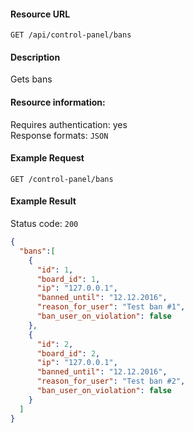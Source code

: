#### Resource URL
`GET /api/control-panel/bans`

#### Description
  Gets bans

#### Resource information:
  Requires authentication: yes    
  Response formats: `JSON`


#### Example Request
`GET /control-panel/bans`

#### Example Result
Status code: `200`
```JSON
{
  "bans":[
    {
      "id": 1,
      "board_id": 1,
      "ip": "127.0.0.1",
      "banned_until": "12.12.2016",
      "reason_for_user": "Test ban #1",
      "ban_user_on_violation": false
    },
    {
      "id": 2,
      "board_id": 2,
      "ip": "127.0.0.1",
      "banned_until": "12.12.2016",
      "reason_for_user": "Test ban #2",
      "ban_user_on_violation": false
    }
  ]
}
```
